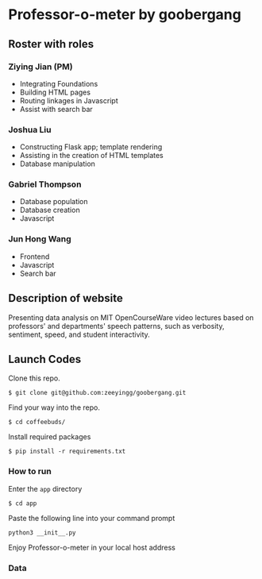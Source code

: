 # Professor-o-meter by goobergang

## Roster with roles
### Ziying Jian (PM)
- Integrating Foundations
- Building HTML pages
- Routing linkages in Javascript
- Assist with search bar

### Joshua Liu
- Constructing Flask app; template rendering
- Assisting in the creation of HTML templates
- Database manipulation

### Gabriel Thompson
- Database population
- Database creation
- Javascript 

### Jun Hong Wang
- Frontend
- Javascript
- Search bar

## Description of website
Presenting data analysis on MIT OpenCourseWare video lectures based on professors' and departments' speech patterns, such as verbosity, sentiment, speed, and student interactivity.

## Launch Codes

Clone this repo.
```
$ git clone git@github.com:zeeyingg/goobergang.git
```
Find your way into the repo.

```
$ cd coffeebuds/
```
Install required packages
```
$ pip install -r requirements.txt
```
### How to run
Enter the ```app``` directory
```
$ cd app
```
Paste the following line into your command prompt
```
python3 __init__.py
```
Enjoy Professor-o-meter in your local host address

### Data

